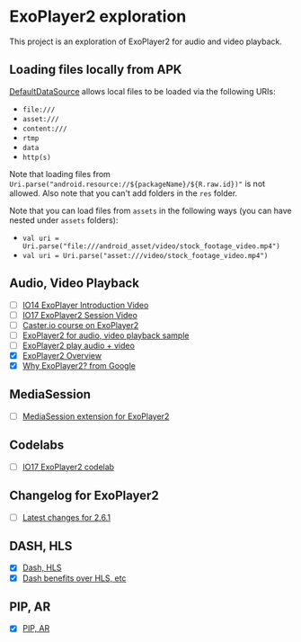# ExoPlayer2 exploration

This project is an exploration of ExoPlayer2 for audio and video playback.

## Loading files locally from APK
[DefaultDataSource](https://google.github.io/ExoPlayer/doc/reference/com/google/android/exoplayer2/upstream/DefaultDataSource.html) 
allows local files to be loaded via the following URIs:
- `file:///`
- `asset:///`
- `content:///`
- `rtmp`
- `data`
- `http(s)`

Note that loading files from `Uri.parse("android.resource://${packageName}/${R.raw.id})"` 
is not allowed. Also note that you can't add folders in the `res` folder.

Note that you can load files from `assets` in the following ways (you can have nested 
under `assets` folders):
- `val uri = Uri.parse("file:///android_asset/video/stock_footage_video.mp4")`
- `val uri = Uri.parse("asset:///video/stock_footage_video.mp4")`

## Audio, Video Playback
- [ ] [IO14 ExoPlayer Introduction Video](https://www.youtube.com/watch?v=6VjF638VObA)
- [ ] [IO17 ExoPlayer2 Session Video](https://www.youtube.com/watch?v=jAZn-J1I8Eg)
- [ ] [Caster.io course on ExoPlayer2](https://goo.gl/EeuZi1)
- [ ] [ExoPlayer2 for audio, video playback sample](https://goo.gl/1d4bkY)
- [ ] [ExoPlayer2 play audio + video](https://goo.gl/eVbEoD)
- [x] [ExoPlayer2 Overview](https://goo.gl/ZynVzk)
- [x] [Why ExoPlayer2? from Google](https://goo.gl/tny1Rz)

## MediaSession 
- [ ] [MediaSession extension for ExoPlayer2](https://medium.com/google-exoplayer/the-mediasession-extension-for-exoplayer-82b9619deb2d)

## Codelabs
- [ ] [IO17 ExoPlayer2 codelab](https://codelabs.developers.google.com/codelabs/exoplayer-intro/#0)

## Changelog for ExoPlayer2
- [ ] [Latest changes for 2.6.1](https://medium.com/google-exoplayer/exoplayer-2-6-1-whats-new-a9e54bffffc5)

## DASH, HLS
- [x] [Dash, HLS](https://goo.gl/r9fXXf)
- [x] [Dash benefits over HLS, etc](https://goo.gl/SNvMgQ)

## PIP, AR
- [x] [PIP, AR](https://goo.gl/1GoECE)
